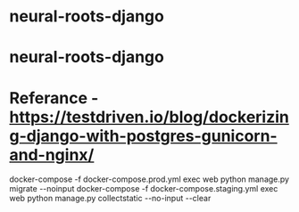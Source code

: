 # neural-roots-django
# neural-roots-django

# Referance - https://testdriven.io/blog/dockerizing-django-with-postgres-gunicorn-and-nginx/
docker-compose -f docker-compose.prod.yml exec web python manage.py migrate --noinput
docker-compose -f docker-compose.staging.yml exec web python manage.py collectstatic --no-input --clear
